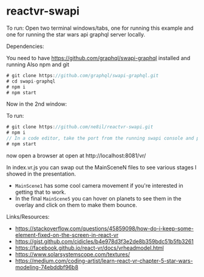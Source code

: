 # reactvr-swapi


To run:
Open two terminal windows/tabs, one for running this example and one for running the star wars api graphql server locally.

Dependencies:


You need to have https://github.com/graphql/swapi-graphql installed and running
Also npm
and git

```javascript
# git clone https://github.com/graphql/swapi-graphql.git
# cd swapi-graphql
# npm i
# npm start 
```

Now in the 2nd window:

To run:

```javascript
# git clone https://github.com/ne8il/reactvr-swapi.git
# npm i
// In a code editor, take the port from the running swapi console and plug it into the PORT variable in index.vr.js
# npm start
```

now open a browser at open at http://localhost:8081/vr/

In index.vr.js you can swap out the MainSceneN files to see various stages I showed in the presentation.
- `MainScene1` has some cool camera movement if you're interested in getting that to work.
- In the final `MainScene5` you can hover on planets to see them in the overlay and click on them to make them bounce.

Links/Resources:
- https://stackoverflow.com/questions/45859098/how-do-i-keep-some-element-fixed-on-the-screen-in-react-vr
- https://gist.github.com/cidicles/b4e978d3f3e2de8b359bdc51b5fb3261
- https://facebook.github.io/react-vr/docs/vrheadmodel.html
- https://www.solarsystemscope.com/textures/
- https://medium.com/coding-artist/learn-react-vr-chapter-5-star-wars-modeling-74ebddbf96b8

